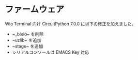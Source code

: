 # ファームウェア

Wio Terminal 向け CircuitPython 7.0.0 に以下の修正を加えました。

- ~_bleio~ を削除
- ~uzlib~ を追加
- ~stage~ を追加
- シリアルコンソールは EMACS Key 対応

